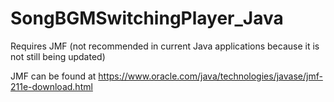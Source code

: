 # SongBGMSwitchingPlayer_Java

Requires JMF (not recommended in current Java applications because it is not still being updated)

JMF can be found at https://www.oracle.com/java/technologies/javase/jmf-211e-download.html
